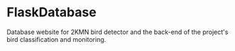 # FlaskDatabase
 Database website for 2KMN bird detector and the back-end of the project's bird classification and monitoring.
